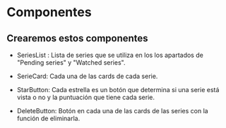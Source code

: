 # Componentes

## Crearemos estos componentes

- SeriesList : Lista de series que se utiliza en los los apartados de "Pending series" y "Watched series".

- SerieCard: Cada una de las cards de cada serie.

- StarButton: Cada estrella es un botón que determina si una serie está vista o no y la puntuación que tiene cada serie.

- DeleteButton: Botón en cada una de las cards de las series con la función de eliminarla.
